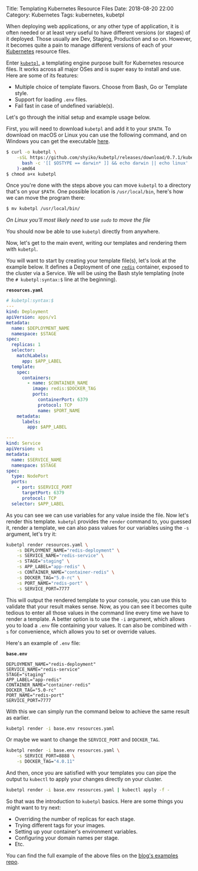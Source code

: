 Title: Templating Kubernetes Resource Files
Date: 2018-08-20 22:00
Category: Kubernetes
Tags: kubernetes, kubetpl


When deploying web applications, or any other type of application, it is
often needed or at least very useful to have different versions (or stages)
of it deployed. Those usually are Dev, Staging, Production and so on. However,
it becomes quite a pain to manage different versions of each of your
[Kubernetes](https://kubernetes.io/) resource files.

Enter [`kubetpl`](https://github.com/shyiko/kubetpl), a templating engine purpose
built for Kubernetes resource files. It works across all major OSes and is super easy
to install and use. Here are some of its features:

- Multiple choice of template flavors. Choose from Bash, Go or Template style.
- Support for loading `.env` files.
- Fail fast in case of undefined variable(s).

Let's go through the initial setup and example usage below.

First, you will need to download `kubetpl` and add it to your `$PATH`. To download on
macOS or Linux you can use the following command, and on Windows you can get the
executable [here](https://github.com/shyiko/kubetpl/releases).

```bash
$ curl -o kubetpl \
    -sSL https://github.com/shyiko/kubetpl/releases/download/0.7.1/kubetpl-0.7.1-$(
      bash -c '[[ $OSTYPE == darwin* ]] && echo darwin || echo linux'
    )-amd64
$ chmod a+x kubetpl
```

Once you're done with the steps above you can move `kubetpl` to a directory that's
on your `$PATH`. One possible location is `/usr/local/bin`, here's how we can move
the program there:

```bash
$ mv kubetpl /usr/local/bin/
```

_On Linux you'll most likely need to use `sudo` to move the file_

You should now be able to use `kubetpl` directly from anywhere.

Now, let's get to the main event, writing our templates and rendering them with `kubetpl`.

You will want to start by creating your template file(s), let's look at the example below. It defines a Deployment
of one [`redis`](https://redis.io/) container, exposed to the cluster via a Service. We will be using the Bash style
templating (note the `# kubetpl:syntax:$` line at the beginning).

**`resources.yaml`**
```yaml
# kubetpl:syntax:$
---
kind: Deployment
apiVersion: apps/v1
metadata:
  name: $DEPLOYMENT_NAME
  namespace: $STAGE
spec:
  replicas: 1
  selector:
    matchLabels:
      app: $APP_LABEL
  template:
    spec:
      containers:
        - name: $CONTAINER_NAME
          image: redis:$DOCKER_TAG
          ports:
            containerPort: 6379
            protocol: TCP
            name: $PORT_NAME
    metadata:
      labels:
        app: $APP_LABEL

---
kind: Service
apiVersion: v1
metadata:
  name: $SERVICE_NAME
  namespace: $STAGE
spec:
  type: NodePort
  ports:
    - port: $SERVICE_PORT
      targetPort: 6379
      protocol: TCP
  selector: $APP_LABEL
```

As you can see we can use variables for any value inside the file. Now let's render this template. `kubetpl` provides
the `render` command to, you guessed it, render a template, we can also pass values for our variables using the `-s`
argument, let's try it:

```bash
kubetpl render resources.yaml \
    -s DEPLOYMENT_NAME="redis-deployment" \
    -s SERVICE_NAME="redis-service" \
    -s STAGE="staging" \
    -s APP_LABEL="app-redis" \
    -s CONTAINER_NAME="container-redis" \
    -s DOCKER_TAG="5.0-rc" \
    -s PORT_NAME="redis-port" \
    -s SERVICE_PORT=7777

```

This will output the rendered template to your console, you can use this to validate that your result makes sense.
Now, as you can see it becomes quite tedious to enter all those values in the command line every time we have to
render a template. A better option is to use the `-i` argument, which allows you to load a `.env` file containing
your values. It can also be combined with `-s` for convenience, which allows you to set or override values.

Here's an example of `.env` file:

**`base.env`**
```dotenv
DEPLOYMENT_NAME="redis-deployment"
SERVICE_NAME="redis-service"
STAGE="staging"
APP_LABEL="app-redis"
CONTAINER_NAME="container-redis"
DOCKER_TAG="5.0-rc"
PORT_NAME="redis-port"
SERVICE_PORT=7777
```

With this we can simply run the command below to achieve the same result as earlier.

```bash
kubetpl render -i base.env resources.yaml
```

Or maybe we want to change the `SERVICE_PORT` and `DOCKER_TAG`.

```bash
kubetpl render -i base.env resources.yaml \
    -s SERVICE_PORT=8888 \
    -s DOCKER_TAG="4.0.11"
```

And then, once you are satisfied with your templates you can pipe the output tu `kubectl` to apply your changes
directly on your cluster.

```bash
kubetpl render -i base.env resources.yaml | kubectl apply -f -
```

So that was the introduction to `kubetpl` basics. Here are some things you might want to try next:

- Overriding the number of replicas for each stage.
- Trying different tags for your images.
- Setting up your container's environment variables.
- Configuring your domain names per stage.
- Etc.

You can find the full example of the above files on the
[blog's examples repo](https://github.com/MarcDufresne/m0rk-blog-examples/tree/master/kubetpl-templates).
